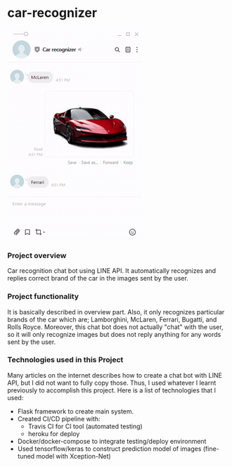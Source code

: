 # car-recognizer
![alt text](img/car-recognizer.gif)
### Project overview
Car recognition chat bot using LINE API. It automatically recognizes and replies correct brand of the car in the images sent by the user. 

### Project functionality
It is basically described in overview part. Also, it only recognizes particular brands of the car which are; Lamborghini, McLaren, Ferrari, Bugatti, and Rolls Royce. Moreover,  this chat bot does not actually "chat" with the user, so it will only recognize images but does not reply anything for any words sent by the user.

### Technologies used in this Project 
Many articles on the internet describes how to create a chat bot with LINE API, but I did not want to fully copy those. Thus, I used whatever I learnt previously to accomplish this project. Here is a list of technologies that I used:  
  * Flask framework to create main system. 
  * Created CI/CD pipeline with:
    * Travis CI for CI tool (automated testing)
    * heroku for deploy 
  * Docker/docker-compose to integrate testing/deploy environment
  * Used tensorflow/keras to construct prediction model of images (fine-tuned model with Xception-Net)